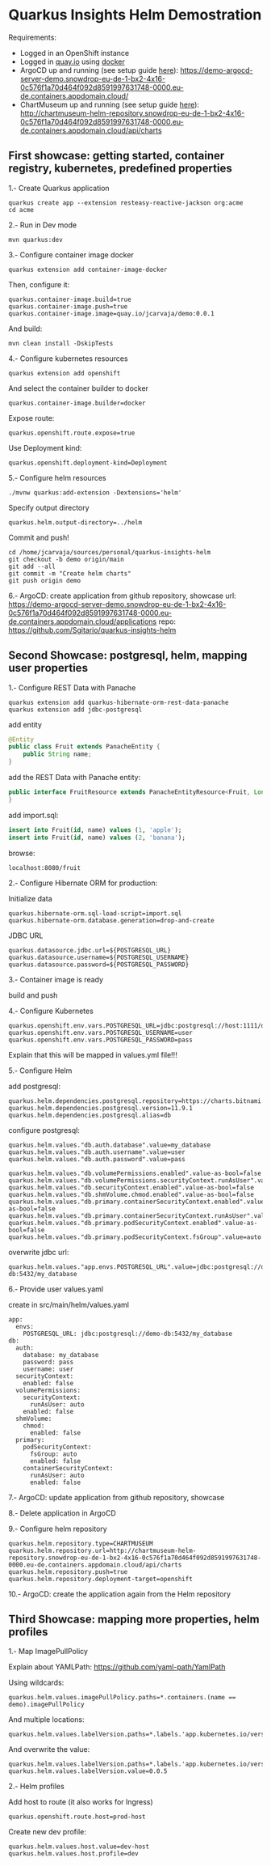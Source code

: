 # Quarkus Insights Helm Demostration

Requirements:
- Logged in an OpenShift instance
- Logged in [quay.io](https://quay.io) using [docker](https://www.docker.com/)
- ArgoCD up and running (see setup guide [here](./argocd-installation.md)): https://demo-argocd-server-demo.snowdrop-eu-de-1-bx2-4x16-0c576f1a70d464f092d8591997631748-0000.eu-de.containers.appdomain.cloud/
- ChartMuseum up and running (see setup guide [here](./chartmuseum-installation.md)): http://chartmuseum-helm-repository.snowdrop-eu-de-1-bx2-4x16-0c576f1a70d464f092d8591997631748-0000.eu-de.containers.appdomain.cloud/api/charts

## First showcase: getting started, container registry, kubernetes, predefined properties

1.- Create Quarkus application

```
quarkus create app --extension resteasy-reactive-jackson org:acme
cd acme
```

2.- Run in Dev mode

```
mvn quarkus:dev
```

3.- Configure container image docker

```
quarkus extension add container-image-docker
```

Then, configure it:

```
quarkus.container-image.build=true
quarkus.container-image.push=true
quarkus.container-image.image=quay.io/jcarvaja/demo:0.0.1
```

And build:

```
mvn clean install -DskipTests
```

4.- Configure kubernetes resources

```
quarkus extension add openshift
```

And select the container builder to docker

```
quarkus.container-image.builder=docker
```

Expose route:

```
quarkus.openshift.route.expose=true
```

Use Deployment kind:

```
quarkus.openshift.deployment-kind=Deployment
```

5.- Configure helm resources

```
./mvnw quarkus:add-extension -Dextensions='helm'
```

Specify output directory

```
quarkus.helm.output-directory=../helm
```

Commit and push!
```
cd /home/jcarvaja/sources/personal/quarkus-insights-helm
git checkout -b demo origin/main
git add --all
git commit -m "Create helm charts"
git push origin demo
```

6.- ArgoCD: create application from github repository, showcase
url: https://demo-argocd-server-demo.snowdrop-eu-de-1-bx2-4x16-0c576f1a70d464f092d8591997631748-0000.eu-de.containers.appdomain.cloud/applications
repo: https://github.com/Sgitario/quarkus-insights-helm

## Second Showcase: postgresql, helm, mapping user properties

1.- Configure REST Data with Panache

```
quarkus extension add quarkus-hibernate-orm-rest-data-panache
quarkus extension add jdbc-postgresql
```

add entity

```java
@Entity
public class Fruit extends PanacheEntity {
    public String name;
}
```

add the REST Data with Panache entity:

```java
public interface FruitResource extends PanacheEntityResource<Fruit, Long> {
}
```

add import.sql:

```sql
insert into Fruit(id, name) values (1, 'apple');
insert into Fruit(id, name) values (2, 'banana');
```

browse:

`localhost:8080/fruit`

2.- Configure Hibernate ORM for production:

Initialize data
```
quarkus.hibernate-orm.sql-load-script=import.sql
quarkus.hibernate-orm.database.generation=drop-and-create
```

JDBC URL
```
quarkus.datasource.jdbc.url=${POSTGRESQL_URL}
quarkus.datasource.username=${POSTGRESQL_USERNAME}
quarkus.datasource.password=${POSTGRESQL_PASSWORD}
```

3.- Container image is ready

build and push

4.- Configure Kubernetes

```
quarkus.openshift.env.vars.POSTGRESQL_URL=jdbc:postgresql://host:1111/database
quarkus.openshift.env.vars.POSTGRESQL_USERNAME=user
quarkus.openshift.env.vars.POSTGRESQL_PASSWORD=pass
```

Explain that this will be mapped in values.yml file!!!

5.- Configure Helm

add postgresql:

```
quarkus.helm.dependencies.postgresql.repository=https://charts.bitnami.com/bitnami
quarkus.helm.dependencies.postgresql.version=11.9.1
quarkus.helm.dependencies.postgresql.alias=db
```

configure postgresql:

```
quarkus.helm.values."db.auth.database".value=my_database
quarkus.helm.values."db.auth.username".value=user
quarkus.helm.values."db.auth.password".value=pass
```

```
quarkus.helm.values."db.volumePermissions.enabled".value-as-bool=false
quarkus.helm.values."db.volumePermissions.securityContext.runAsUser".value=auto
quarkus.helm.values."db.securityContext.enabled".value-as-bool=false
quarkus.helm.values."db.shmVolume.chmod.enabled".value-as-bool=false
quarkus.helm.values."db.primary.containerSecurityContext.enabled".value-as-bool=false
quarkus.helm.values."db.primary.containerSecurityContext.runAsUser".value=auto
quarkus.helm.values."db.primary.podSecurityContext.enabled".value-as-bool=false
quarkus.helm.values."db.primary.podSecurityContext.fsGroup".value=auto
```

overwrite jdbc url:

```
quarkus.helm.values."app.envs.POSTGRESQL_URL".value=jdbc:postgresql://demo-db:5432/my_database
```

6.- Provide user values.yaml

create in src/main/helm/values.yaml

```
app:
  envs:
    POSTGRESQL_URL: jdbc:postgresql://demo-db:5432/my_database
db:
  auth:
    database: my_database
    password: pass
    username: user
  securityContext:
    enabled: false
  volumePermissions:
    securityContext:
      runAsUser: auto
    enabled: false
  shmVolume:
    chmod:
      enabled: false
  primary:
    podSecurityContext:
      fsGroup: auto
      enabled: false
    containerSecurityContext:
      runAsUser: auto
      enabled: false
```

7.- ArgoCD: update application from github repository, showcase

8.- Delete application in ArgoCD

9.- Configure helm repository

```
quarkus.helm.repository.type=CHARTMUSEUM
quarkus.helm.repository.url=http://chartmuseum-helm-repository.snowdrop-eu-de-1-bx2-4x16-0c576f1a70d464f092d8591997631748-0000.eu-de.containers.appdomain.cloud/api/charts
quarkus.helm.repository.push=true
quarkus.helm.repository.deployment-target=openshift
```

10.- ArgoCD: create the application again from the Helm repository

## Third Showcase: mapping more properties, helm profiles

1.- Map ImagePullPolicy

Explain about YAMLPath: https://github.com/yaml-path/YamlPath

Using wildcards:

```
quarkus.helm.values.imagePullPolicy.paths=*.containers.(name == demo).imagePullPolicy
```

And multiple locations:

```
quarkus.helm.values.labelVersion.paths=*.labels.'app.kubernetes.io/version',*.matchLabels.'app.kubernetes.io/version'
```

And overwrite the value:

```
quarkus.helm.values.labelVersion.paths=*.labels.'app.kubernetes.io/version',*.matchLabels.'app.kubernetes.io/version'
quarkus.helm.values.labelVersion.value=0.0.5
```

2.- Helm profiles

Add host to route (it also works for Ingress)
```
quarkus.openshift.route.host=prod-host
```

Create new dev profile:

```
quarkus.helm.values.host.value=dev-host
quarkus.helm.values.host.profile=dev
```